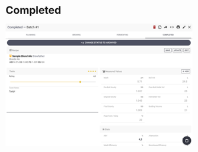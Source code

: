 # Completed

![Full overview over how the batch went, add taste rating if you want](../.gitbook/assets/image%20%2858%29.png)

